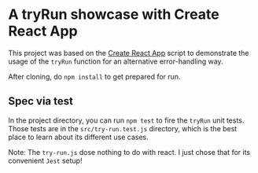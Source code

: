 # A tryRun showcase with Create React App

This project was based on the [Create React App](https://github.com/facebook/create-react-app) script to demonstrate the usage of the `tryRun` function for an alternative error-handling way.

After cloning, do `npm install` to get prepared for run.



## Spec via test

In the project directory, you can run `npm test` to fire the `tryRun` unit tests.
Those tests are in the `src/try-run.test.js` directory, which is the best place to learn about its different use cases.



Note: The `try-run.js` dose nothing to do with react. I just chose that for its convenient `Jest` setup!